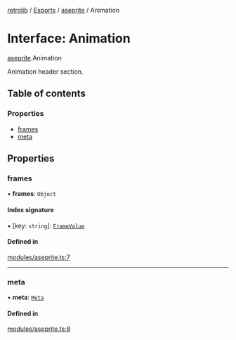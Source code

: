 [retrolib](../README.md) / [Exports](../modules.md) / [aseprite](../modules/aseprite.md) / Animation

# Interface: Animation

[aseprite](../modules/aseprite.md).Animation

Animation header section.

## Table of contents

### Properties

- [frames](aseprite.Animation.md#frames)
- [meta](aseprite.Animation.md#meta)

## Properties

### frames

• **frames**: `Object`

#### Index signature

▪ [key: `string`]: [`FrameValue`](aseprite.FrameValue.md)

#### Defined in

[modules/aseprite.ts:7](https://github.com/philbgarner/retrolib/blob/d7cbf0a/src/modules/aseprite.ts#L7)

___

### meta

• **meta**: [`Meta`](aseprite.Meta.md)

#### Defined in

[modules/aseprite.ts:8](https://github.com/philbgarner/retrolib/blob/d7cbf0a/src/modules/aseprite.ts#L8)
